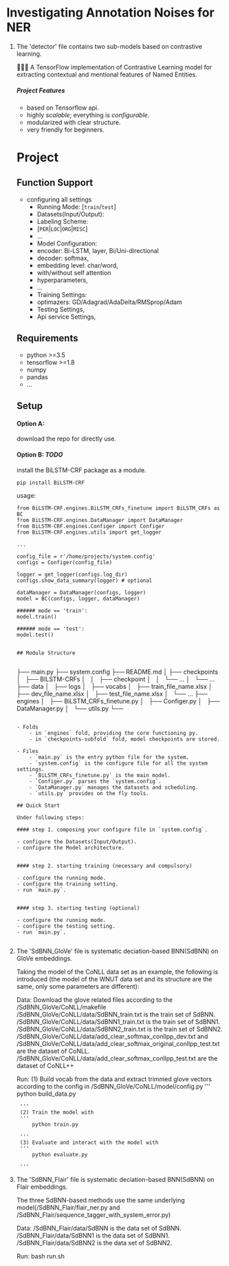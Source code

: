 # Investigating Annotation Noises for NER

1. The 'detector' file contains two sub-models based on contrastive learning.
	

	🚀🚀🚀 A TensorFlow implementation of Contrastive Learning model for extracting contextual and mentional features of Named Entities.

	##### Project Features

	* based on Tensorflow api. 
	* highly _scalable_; everything is *configurable*. 
	* modularized with clear structure.
	* very friendly for beginners.
	 

	# Project


	## Function Support

	- configuring all settings
	    - Running Mode: [`train`/`test`]
	    - Datasets(Input/Output): 
	    - Labeling Scheme: 
		- [`PER`|`LOC`|`ORG`|`MISC`]
		- ...
	    - Model Configuration: 
		- encoder: Bi-LSTM, layer, Bi/Uni-directional
		- decoder: softmax,
		- embedding level: char/word,
		- with/without self attention
		- hyperparameters,
		- ...
	    - Training Settings: 
		- optimazers: GD/Adagrad/AdaDelta/RMSprop/Adam
	    - Testing Settings,
	    - Api service Settings,
	    

	## Requirements

	- python >=3.5 
	- tensorflow >=1.8
	- numpy
	- pandas
	- ...

	## Setup

	#### Option A:
	download the repo for directly use.


	#### Option B: _TODO_
	install the BiLSTM-CRF package as a module.

	```
	pip install BiLSTM-CRF
	```

	usage:
	```
	from BiLSTM-CRF.engines.BiLSTM_CRFs_finetune import BiLSTM_CRFs as BC
	from BiLSTM-CRF.engines.DataManager import DataManager
	from BiLSTM-CRF.engines.Configer import Configer
	from BiLSTM-CRF.engines.utils import get_logger

	...

	config_file = r'/home/projects/system.config'
	configs = Configer(config_file)

	logger = get_logger(configs.log_dir)
	configs.show_data_summary(logger) # optional

	dataManager = DataManager(configs, logger)
	model = BC(configs, logger, dataManager)
		
	###### mode == 'train':
	model.train()

	###### mode == 'test':
	model.test()


	## Module Structure


	```

	├── main.py
	├── system.config
	├── README.md
	│
	├── checkpoints
	│   ├── BILSTM-CRFs
	│   │   ├── checkpoint
	│   │   └── ...
	│   └── ...
	├── data
	│   ├── logs
	│   ├── vocabs
	│   ├── train_file_name.xlsx
	│   ├── dev_file_name.xlsx
	│   ├── test_file_name.xlsx
	│   └── ...
	├── engines
	│   ├── BiLSTM_CRFs_finetune.py
	│   ├── Configer.py
	│   ├── DataManager.py
	│   └── utils.py
	└── 
	```

	- Folds
	    - in `engines` fold, providing the core functioning py.
	    - in `checkpoints-subfold` fold, model checkpoints are stored.
	    
	- Files
	    - `main.py` is the entry python file for the system.
	    - `system.config` is the configure file for all the system settings.
	    - `BiLSTM_CRFs_finetune.py` is the main model.
	    - `Configer.py` parses the `system.config`.
	    - `DataManager.py` manages the datasets and scheduling.
	    - `utils.py` provides on the fly tools.    

	## Quick Start

	Under following steps:

	#### step 1. composing your configure file in `system.config`.

	- configure the Datasets(Input/Output).
	- configure the Model architecture.


	#### step 2. starting training (necessary and compulsory)

	- configure the running mode.
	- configure the training setting.
	- run `main.py`.


	#### step 3. starting testing (optional)

	- configure the running mode.
	- configure the testing setting.
	- run `main.py`.


2. The 'SdBNN_GloVe' file is systematic deciation-based BNN(SdBNN) on GloVe embeddings.
	
	Taking the model of the CoNLL data set as an example, the following is introduced (the model of the WNUT data set and its structure are the same, only some parameters are different):
	
	Data:
		Download the glove related files according to the /SdBNN_GloVe/CoNLL/makefile
		/SdBNN_GloVe/CoNLL/data/SdBNN_train.txt is the train set of SdBNN.
		/SdBNN_GloVe/CoNLL/data/SdBNN1_train.txt is the train set of SdBNN1.
		/SdBNN_GloVe/CoNLL/data/SdBNN2_train.txt is the train set of SdBNN2.
		/SdBNN_GloVe/CoNLL/data/add_clear_softmax_conllpp_dev.txt and /SdBNN_GloVe/CoNLL/data/add_clear_softmax_original_conllpp_test.txt are the dataset of CoNLL.
		/SdBNN_GloVe/CoNLL/data/add_clear_softmax_conllpp_test.txt are the dataset of CoNLL++
	
	Run:
		(1) Build vocab from the data and extract trimmed glove vectors according to the config in /SdBNN_GloVe/CoNLL/model/config.py
 		'''
			python build_data.py

		'''
		(2) Train the model with
		'''
			python train.py

		'''
 		(3) Evaluate and interact with the model with
		'''
			python evaluate.py

		'''
	
3. The 'SdBNN_Flair' file is systematic deciation-based BNN(SdBNN) on Flair embeddings.
	
	The three SdBNN-based methods use the same underlying model(/SdBNN_Flair/flair_ner.py and  /SdBNN_Flair/sequence_tagger_with_system_error.py)
	
	Data:
		/SdBNN_Flair/data/SdBNN is the data set of SdBNN.
		/SdBNN_Flair/data/SdBNN1 is the data set of SdBNN1.
		/SdBNN_Flair/data/SdBNN2 is the data set of SdBNN2.
	
	Run:
		bash run.sh
		

